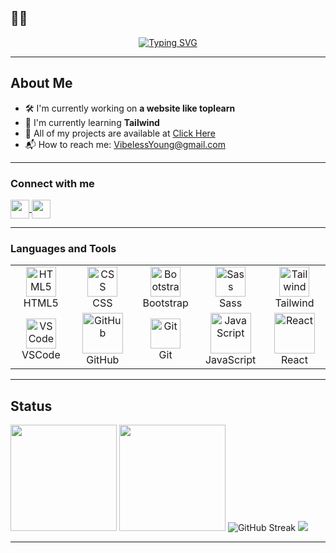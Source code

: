 ## 🧑‍💻

<p align="center">
  <a href="https://mamrez.dev" target="_blank">
    <img
      src="https://readme-typing-svg.demolab.com?font=Fira+Code&size=28&duration=2800&pause=900&color=3DDCFF&center=true&vCenter=true&width=600&lines=Hi;I'm+Just+a+Programmer;That's+it."
      alt="Typing SVG"
    />
  </a>
</p>

---

## About Me

- 🛠️ I'm currently working on **a website like toplearn**
- 🌱 I'm currently learning **Tailwind**
- 📁 All of my projects are available at <a href="https://github.com/VibelessYoung?tab=repositories">Click Here</a>
- 📬 How to reach me: <a href="mailto:VibelessYoung@gmail.com">VibelessYoung@gmail.com</a>

---

### Connect with me

<a href="https://t.me/VibelessYoung">
  <img src="https://img.shields.io/badge/Telegram-26A5E4?logo=telegram&logoColor=white" style="height:30px; vertical-align:middle;" />
</a>
<a href="https://instagram.com/Vibeless.Young">
  <img src="https://img.shields.io/badge/Instagram-E4405F?logo=instagram&logoColor=white" style="height:30px; vertical-align:middle;" />
</a>

---

### Languages and Tools

<table>
  <tr>
    <td align="center" width="96">
      <img src="https://cdn.jsdelivr.net/gh/devicons/devicon/icons/html5/html5-original.svg" width="48" height="48" alt="HTML5" /><br>HTML5
    </td>
    <td align="center" width="96">
      <img src="https://cdn.jsdelivr.net/gh/devicons/devicon/icons/css3/css3-original.svg" width="48" height="48" alt="CSS" /><br>CSS
    </td>
    <td align="center" width="96">
      <img src="https://cdn.jsdelivr.net/gh/devicons/devicon/icons/bootstrap/bootstrap-original.svg" width="48" height="48" alt="Bootstrap" /><br>Bootstrap
    </td>
    <td align="center" width="96">
      <img src="https://cdn.jsdelivr.net/gh/devicons/devicon/icons/sass/sass-original.svg" width="48" height="48" alt="Sass" /><br>Sass
    </td>
    <td align="center" width="96">
      <img src="https://cdn.simpleicons.org/tailwindcss/06B6D4" width="48" height="48" alt="Tailwind" /><br>Tailwind
    </td>
  </tr>
  <tr>
    <td align="center" width="96">
      <img src="https://cdn.jsdelivr.net/gh/devicons/devicon/icons/vscode/vscode-original.svg" width="48" height="48" alt="VSCode" /><br>VSCode
    </td>
    <td align="center" width="96">
      <img src="https://techstack-generator.vercel.app/github-icon.svg" width="65" height="65" alt="GitHub" /><br>GitHub
    </td>
    <td align="center" width="96">
      <img src="https://user-images.githubusercontent.com/25181517/192108372-f71d70ac-7ae6-4c0d-8395-51d8870c2ef0.png" width="48" height="48" alt="Git" /><br>Git
    </td>
    <td align="center" width="96">
      <img src="https://techstack-generator.vercel.app/js-icon.svg" width="65" height="65" alt="JavaScript" /><br>JavaScript
    </td>
    <td align="center" width="96">
      <img src="https://techstack-generator.vercel.app/react-icon.svg" width="65" height="65" alt="React" /><br>React
    </td>
  </tr>
</table>


---

## Status

<p align="left">
  <img src="https://github-readme-stats.vercel.app/api?username=VibelessYoung&show_icons=true&theme=tokyonight&include_all_commits=true" height="170"/>
  <img src="https://github-readme-stats.vercel.app/api/top-langs/?username=VibelessYoung&layout=compact&langs_count=8&theme=tokyonight" height="170"/>
  <img src="https://streak-stats.demolab.com?user=VibelessYoung&theme=tokyonight" alt="GitHub Streak" />
  <img src="https://github-profile-trophy.vercel.app/?username=VibelessYoung&theme=tokyonight&row=1&column=6" />
</p>

---
